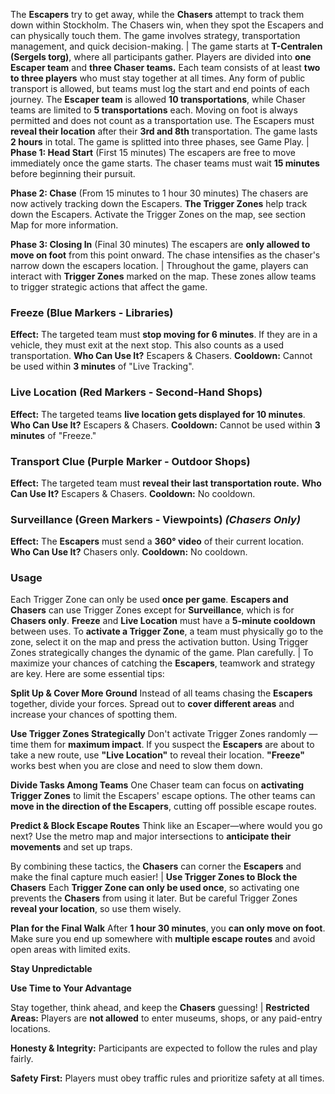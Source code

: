 The **Escapers** try to get away, while the **Chasers** attempt to track them down within Stockholm. The Chasers win, when they spot the Escapers and can physically touch them. The game involves strategy, transportation management, and quick decision-making.
|
The game starts at **T-Centralen (Sergels torg)**, where all participants gather.
Players are divided into **one Escaper team** and **three Chaser teams.**
Each team consists of at least **two to three players** who must stay together at all times.
Any form of public transport is allowed, but teams must log the start and end points of each journey.
The **Escaper team** is allowed **10 transportations**, while Chaser teams are limited to **5 transportations** each.
Moving on foot is always permitted and does not count as a transportation use.
The Escapers must **reveal their location** after their **3rd and 8th** transportation.
The game lasts **2 hours** in total. The game is splitted into three phases, see Game Play.
|
**Phase 1: Head Start** (First 15 minutes)
The escapers are free to move immediately once the game starts.
The chaser teams must wait **15 minutes** before beginning their pursuit.

**Phase 2: Chase** (From 15 minutes to 1 hour 30 minutes)
The chasers are now actively tracking down the Escapers.
**The Trigger Zones** help track down the Escapers. Activate the Trigger Zones on the map, see section Map for more information.

**Phase 3: Closing In** (Final 30 minutes)
The escapers are **only allowed to move on foot** from this point onward.
The chase intensifies as the chaser's narrow down the escapers location.
|
Throughout the game, players can interact with **Trigger Zones** marked on the map. These zones allow teams to trigger strategic actions that affect the game.

### **Freeze (Blue Markers - Libraries)**
**Effect:** The targeted team must **stop moving for 6 minutes**. If they are in a vehicle, they must exit at the next stop. This also counts as a used transportation.
**Who Can Use It?** Escapers & Chasers.
**Cooldown:** Cannot be used within **3 minutes** of "Live Tracking".

### **Live Location (Red Markers - Second-Hand Shops)**
**Effect:** The targeted teams **live location gets displayed for 10 minutes**.
**Who Can Use It?** Escapers & Chasers.
**Cooldown:** Cannot be used within **3 minutes** of "Freeze."

### **Transport Clue (Purple Marker - Outdoor Shops)**
**Effect:** The targeted team must **reveal their last transportation route.**
**Who Can Use It?** Escapers & Chasers.
**Cooldown:** No cooldown.

### **Surveillance (Green Markers - Viewpoints)** *(Chasers Only)*
**Effect:** The **Escapers** must send a **360° video** of their current location.
**Who Can Use It?** Chasers only.
**Cooldown:** No cooldown. 


### **Usage**
Each Trigger Zone can only be used **once per game**.
**Escapers and Chasers** can use Trigger Zones except for **Surveillance**, which is for **Chasers only**.
**Freeze** and **Live Location** must have a **5-minute cooldown** between uses.
To **activate a Trigger Zone**, a team must physically go to the zone, select it on the map and press the activation button.
Using Trigger Zones strategically changes the dynamic of the game. Plan carefully.
|
To maximize your chances of catching the **Escapers**, teamwork and strategy are key. Here are some essential tips:

**Split Up & Cover More Ground**
Instead of all teams chasing the **Escapers** together, divide your forces.
Spread out to **cover different areas** and increase your chances of spotting them.

**Use Trigger Zones Strategically**
Don't activate Trigger Zones randomly — time them for **maximum impact**.
If you suspect the **Escapers** are about to take a new route, use **"Live Location"** to reveal their location.
**"Freeze"** works best when you are close and need to slow them down.

**Divide Tasks Among Teams**
One Chaser team can focus on **activating Trigger Zones** to limit the Escapers' escape options.
The other teams can **move in the direction of the Escapers**, cutting off possible escape routes.

**Predict & Block Escape Routes**
Think like an Escaper—where would you go next?
Use the metro map and major intersections to **anticipate their movements** and set up traps.

By combining these tactics, the **Chasers** can corner the **Escapers** and make the final capture much easier!
|
**Use Trigger Zones to Block the Chasers**
Each **Trigger Zone can only be used once**, so activating one prevents the **Chasers** from using it later.
But be careful Trigger Zones **reveal your location**, so use them wisely.

**Plan for the Final Walk**
After **1 hour 30 minutes**, you **can only move on foot**.
Make sure you end up somewhere with **multiple escape routes** and avoid open areas with limited exits.

**Stay Unpredictable**

**Use Time to Your Advantage**

Stay together, think ahead, and keep the **Chasers** guessing!
|
**Restricted Areas:** Players are **not allowed** to enter museums, shops, or any paid-entry locations.

**Honesty & Integrity:** Participants are expected to follow the rules and play fairly.

**Safety First:** Players must obey traffic rules and prioritize safety at all times.
